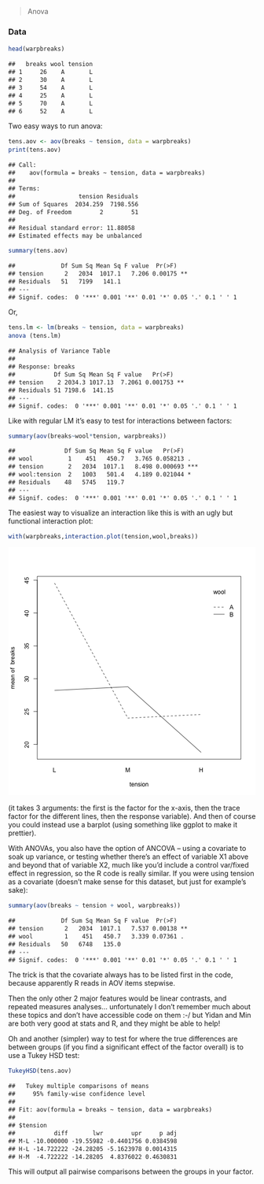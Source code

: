 > Anova


### Data


```r
head(warpbreaks)
```

```
##   breaks wool tension
## 1     26    A       L
## 2     30    A       L
## 3     54    A       L
## 4     25    A       L
## 5     70    A       L
## 6     52    A       L
```

Two easy ways to run anova:


```r
tens.aov <- aov(breaks ~ tension, data = warpbreaks)
print(tens.aov)
```

```
## Call:
##    aov(formula = breaks ~ tension, data = warpbreaks)
## 
## Terms:
##                  tension Residuals
## Sum of Squares  2034.259  7198.556
## Deg. of Freedom        2        51
## 
## Residual standard error: 11.88058
## Estimated effects may be unbalanced
```

```r
summary(tens.aov)
```

```
##             Df Sum Sq Mean Sq F value  Pr(>F)   
## tension      2   2034  1017.1   7.206 0.00175 **
## Residuals   51   7199   141.1                   
## ---
## Signif. codes:  0 '***' 0.001 '**' 0.01 '*' 0.05 '.' 0.1 ' ' 1
```

Or,


```r
tens.lm <- lm(breaks ~ tension, data = warpbreaks)
anova (tens.lm)
```

```
## Analysis of Variance Table
## 
## Response: breaks
##           Df Sum Sq Mean Sq F value   Pr(>F)   
## tension    2 2034.3 1017.13  7.2061 0.001753 **
## Residuals 51 7198.6  141.15                    
## ---
## Signif. codes:  0 '***' 0.001 '**' 0.01 '*' 0.05 '.' 0.1 ' ' 1
```

Like with regular LM it’s easy to test for interactions between factors:


```r
summary(aov(breaks~wool*tension, warpbreaks))
```

```
##              Df Sum Sq Mean Sq F value   Pr(>F)    
## wool          1    451   450.7   3.765 0.058213 .  
## tension       2   2034  1017.1   8.498 0.000693 ***
## wool:tension  2   1003   501.4   4.189 0.021044 *  
## Residuals    48   5745   119.7                     
## ---
## Signif. codes:  0 '***' 0.001 '**' 0.01 '*' 0.05 '.' 0.1 ' ' 1
```

The easiest way to visualize an interaction like this is with an ugly but functional interaction plot:


```r
with(warpbreaks,interaction.plot(tension,wool,breaks))
```

![plot of chunk unnamed-chunk-5](figure/unnamed-chunk-5-1.png)

(it takes 3 arguments: the first is the factor for the x-axis, then the trace factor for the different lines, then the response variable). And then of course you could instead use a barplot (using something like ggplot to make it prettier).

With ANOVAs, you also have the option of ANCOVA – using a covariate to soak up variance, or testing whether there’s an effect of variable X1 above and beyond that of variable X2, much like you’d include a control var/fixed effect in regression, so the R code is really similar. If you were using tension as a covariate (doesn’t make sense for this dataset, but just for example’s sake):


```r
summary(aov(breaks ~ tension + wool, warpbreaks))
```

```
##             Df Sum Sq Mean Sq F value  Pr(>F)   
## tension      2   2034  1017.1   7.537 0.00138 **
## wool         1    451   450.7   3.339 0.07361 . 
## Residuals   50   6748   135.0                   
## ---
## Signif. codes:  0 '***' 0.001 '**' 0.01 '*' 0.05 '.' 0.1 ' ' 1
```

The trick is that the covariate always has to be listed first in the code, because apparently R reads in AOV items stepwise.

Then the only other 2 major features would be linear contrasts, and repeated measures analyses… unfortunately I don’t remember much about these topics and don’t have accessible code on them  :-/ but Yidan and Min are both very good at stats and R, and they might be able to help!

Oh and another (simpler) way to test for where the true differences are between groups (if you find a significant effect of the factor overall) is to use a Tukey HSD test:


```r
TukeyHSD(tens.aov)
```

```
##   Tukey multiple comparisons of means
##     95% family-wise confidence level
## 
## Fit: aov(formula = breaks ~ tension, data = warpbreaks)
## 
## $tension
##           diff       lwr        upr     p adj
## M-L -10.000000 -19.55982 -0.4401756 0.0384598
## H-L -14.722222 -24.28205 -5.1623978 0.0014315
## H-M  -4.722222 -14.28205  4.8376022 0.4630831
```

This will output all pairwise comparisons between the groups in your factor.

